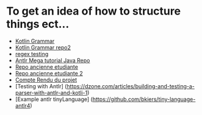 # To get an idea of how to structure things ect...
- [Kotlin Grammar](https://github.com/Kotlin/kotlin-spec/blob/release/grammar/src/main/antlr/KotlinParser.g4)
- [Kotlin Grammar repo2](https://github.com/Kotlin/kotlin-grammar-gpl2/blob/release/KotlinLexer.g4)
- [regex testing](https://regexr.com)
- [Antlr Mega tutorial Java Repo](https://github.com/gabriele-tomassetti/antlr-mega-tutorial/tree/master/antlr-java/markup-example/src)
- [Repo ancienne etudiante](https://github.com/RymaBmzz/SII-Compilateur-de-l-analyse-lexicale-la-g-n-ration-du-code-objet-)
- [Repo ancienne etudiante 2](https://github.com/amrtanfel/Tiny_Language_SII)
- [Compte Rendu du projet](https://docs.google.com/document/d/1h8WNqgbo1N9LY0JWvNgZ7DhnHPyFYlsnZjJEwpOUmKE/edit?usp=sharing)
- [Testing with Antlr] (https://dzone.com/articles/building-and-testing-a-parser-with-antlr-and-kotli-1)
- [Example antlr tinyLanguage] (https://github.com/bkiers/tiny-language-antlr4)

